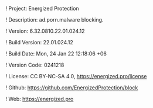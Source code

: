 ! Project: Energized Protection

! Description: ad.porn.malware blocking.

! Version: 6.32.0810.22.01.024.12

! Build Version: 22.01.024.12

! Build Date: Mon, 24 Jan 22 12:18:06 +06

! Version Code: 0241218

! License: CC BY-NC-SA 4.0, https://energized.pro/license

! Github: https://github.com/EnergizedProtection/block

! Web: https://energized.pro
